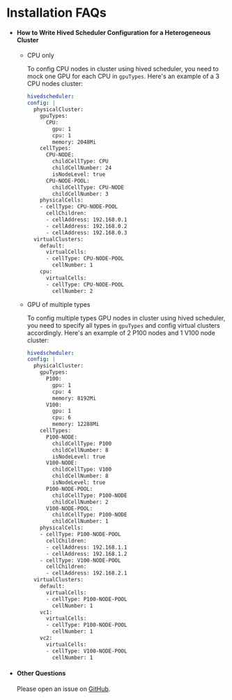 # Installation FAQs

* <h4>How to Write Hived Scheduler Configuration for a Heterogeneous Cluster</h4>

  * CPU only

    To config CPU nodes in cluster using hived scheduler,
    you need to mock one GPU for each CPU in `gpuTypes`.
    Here's an example of a 3 CPU nodes cluster:

    ```yaml
    hivedscheduler:
    config: |
      physicalCluster:
        gpuTypes:
          CPU:
            gpu: 1
            cpu: 1
            memory: 2048Mi
        cellTypes:
          CPU-NODE:
            childCellType: CPU
            childCellNumber: 24
            isNodeLevel: true
          CPU-NODE-POOL:
            childCellType: CPU-NODE
            childCellNumber: 3
        physicalCells:
        - cellType: CPU-NODE-POOL
          cellChildren:
          - cellAddress: 192.168.0.1
          - cellAddress: 192.168.0.2
          - cellAddress: 192.168.0.3
      virtualClusters:
        default:
          virtualCells:
          - cellType: CPU-NODE-POOL
            cellNumber: 1
        cpu:
          virtualCells:
          - cellType: CPU-NODE-POOL
            cellNumber: 2
    ```

  * GPU of multiple types

    To config multiple types GPU nodes in cluster using hived scheduler,
    you need to specify all types in `gpuTypes` and config virtual clusters accordingly.
    Here's an example of 2 P100 nodes and 1 V100 node cluster:

    ```yaml
    hivedscheduler:
    config: |
      physicalCluster:
        gpuTypes:
          P100:
            gpu: 1
            cpu: 4
            memory: 8192Mi
          V100:
            gpu: 1
            cpu: 6
            memory: 12288Mi
        cellTypes:
          P100-NODE:
            childCellType: P100
            childCellNumber: 8
            isNodeLevel: true
          V100-NODE:
            childCellType: V100
            childCellNumber: 8
            isNodeLevel: true
          P100-NODE-POOL:
            childCellType: P100-NODE
            childCellNumber: 2
          V100-NODE-POOL:
            childCellType: P100-NODE
            childCellNumber: 1
        physicalCells:
        - cellType: P100-NODE-POOL
          cellChildren:
          - cellAddress: 192.168.1.1
          - cellAddress: 192.168.1.2
        - cellType: V100-NODE-POOL
          cellChildren:
          - cellAddress: 192.168.2.1
      virtualClusters:
        default:
          virtualCells:
          - cellType: P100-NODE-POOL
            cellNumber: 1
        vc1:
          virtualCells:
          - cellType: P100-NODE-POOL
            cellNumber: 1
        vc2:
          virtualCells:
          - cellType: V100-NODE-POOL
            cellNumber: 1
    ```

* <h4>Other Questions</h4>

  Please open an issue on [GitHub](https://github.com/microsoft/pai/issues).
